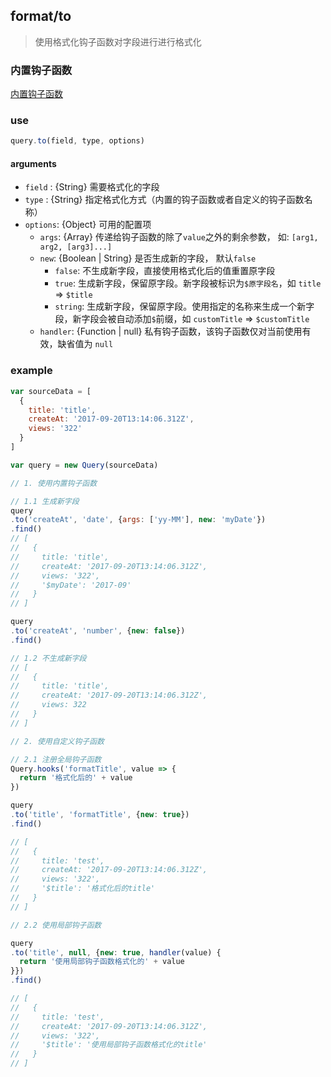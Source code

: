 ## format/to
> 使用格式化钩子函数对字段进行进行格式化

### 内置钩子函数
[内置钩子函数](https://github.com/S-mohan/query/blob/master/docs/hooks.md)

### use
```javascript
query.to(field, type, options)
```
#### arguments
- `field` : {String} 需要格式化的字段
- `type`  : {String} 指定格式化方式（内置的钩子函数或者自定义的钩子函数名称）
- `options`: {Object} 可用的配置项
  - `args`: {Array} 传递给钩子函数的除了`value`之外的剩余参数， 如: `[arg1, arg2, [arg3]...]`
  - `new`: {Boolean | String} 是否生成新的字段， 默认`false`
     - `false`: 不生成新字段，直接使用格式化后的值重置原字段
     - `true`: 生成新字段，保留原字段。新字段被标识为`$原字段名`，如 `title` => `$title`
     - `string`: 生成新字段，保留原字段。使用指定的名称来生成一个新字段，新字段会被自动添加`$`前缀，如 `customTitle` => `$customTitle`
  - `handler`: {Function | null} 私有钩子函数，该钩子函数仅对当前使用有效，缺省值为 `null`

### example

```javascript
var sourceData = [
  {
    title: 'title',
    createAt: '2017-09-20T13:14:06.312Z',
    views: '322'
  }
]

var query = new Query(sourceData)

// 1. 使用内置钩子函数

// 1.1 生成新字段
query
.to('createAt', 'date', {args: ['yy-MM'], new: 'myDate'})
.find() 
// [
//   {
//     title: 'title',
//     createAt: '2017-09-20T13:14:06.312Z',
//     views: '322',
//     '$myDate': '2017-09'
//   }
// ]

query
.to('createAt', 'number', {new: false})
.find()

// 1.2 不生成新字段
// [
//   {
//     title: 'title',
//     createAt: '2017-09-20T13:14:06.312Z',
//     views: 322
//   }
// ]

// 2. 使用自定义钩子函数

// 2.1 注册全局钩子函数
Query.hooks('formatTitle', value => {
  return '格式化后的' + value
})

query
.to('title', 'formatTitle', {new: true})
.find()

// [
//   {
//     title: 'test',
//     createAt: '2017-09-20T13:14:06.312Z',
//     views: '322',
//     '$title': '格式化后的title'
//   }
// ]

// 2.2 使用局部钩子函数

query
.to('title', null, {new: true, handler(value) {
  return '使用局部钩子函数格式化的' + value
}})
.find()

// [
//   {
//     title: 'test',
//     createAt: '2017-09-20T13:14:06.312Z',
//     views: '322',
//     '$title': '使用局部钩子函数格式化的title'
//   }
// ]

```  
